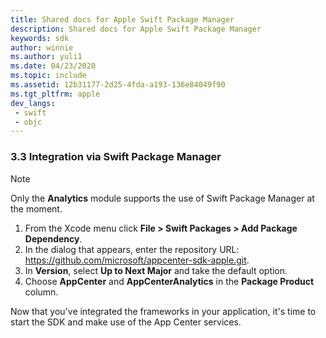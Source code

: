 ```yaml
---
title: Shared docs for Apple Swift Package Manager
description: Shared docs for Apple Swift Package Manager
keywords: sdk
author: winnie
ms.author: yuli1
ms.date: 04/23/2020
ms.topic: include
ms.assetid: 12b31177-2d25-4fda-a193-136e84049f90
ms.tgt_pltfrm: apple
dev_langs:  
 - swift
 - objc
---
```


### 3.3 Integration via Swift Package Manager

> [!NOTE]
> Only the **Analytics** module supports the use of Swift Package Manager at the moment.

1. From the Xcode menu click **File > Swift Packages > Add Package Dependency**.
1. In the dialog that appears, enter the repository URL: https://github.com/microsoft/appcenter-sdk-apple.git.
1. In **Version**, select **Up to Next Major** and take the default option.
1. Choose **AppCenter** and **AppCenterAnalytics** in the **Package Product** column.

Now that you've integrated the frameworks in your application, it's time to start the SDK and make use of the App Center services.
